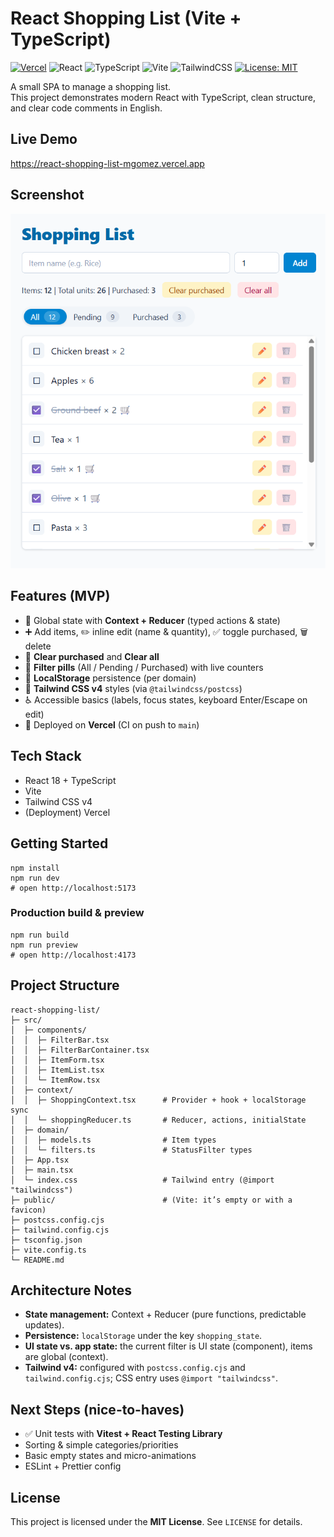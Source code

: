 # React Shopping List (Vite + TypeScript)
[![Vercel](https://img.shields.io/badge/Deploy-Vercel-black)](https://react-shopping-list-mgomez.vercel.app)
![React](https://img.shields.io/badge/React-18-61DAFB)
![TypeScript](https://img.shields.io/badge/TypeScript-5-3178C6)
![Vite](https://img.shields.io/badge/Vite-7-646CFF)
![TailwindCSS](https://img.shields.io/badge/TailwindCSS-4-38B2AC)
[![License: MIT](https://img.shields.io/badge/License-MIT-yellow.svg)](LICENSE)

A small SPA to manage a shopping list.  
This project demonstrates modern React with TypeScript, clean structure, and clear code comments in English.

## Live Demo
https://react-shopping-list-mgomez.vercel.app

## Screenshot
<p align="center">
  <img src="docs/screenshot.png" width="900" alt="Shopping List app screenshot" />
</p>

## Features (MVP)
- 🧠 Global state with **Context + Reducer** (typed actions & state)
- ➕ Add items, ✏️ inline edit (name & quantity), ✅ toggle purchased, 🗑️ delete
- 🧹 **Clear purchased** and **Clear all**
- 🔎 **Filter pills** (All / Pending / Purchased) with live counters
- 💾 **LocalStorage** persistence (per domain)
- 🎨 **Tailwind CSS v4** styles (via `@tailwindcss/postcss`)
- ♿ Accessible basics (labels, focus states, keyboard Enter/Escape on edit)
- 🚀 Deployed on **Vercel** (CI on push to `main`)

## Tech Stack
- React 18 + TypeScript
- Vite
- Tailwind CSS v4
- (Deployment) Vercel

## Getting Started

    npm install
    npm run dev
    # open http://localhost:5173

### Production build & preview

    npm run build
    npm run preview
    # open http://localhost:4173

## Project Structure
    react-shopping-list/
    ├─ src/
    │  ├─ components/
    │  │  ├─ FilterBar.tsx
    │  │  ├─ FilterBarContainer.tsx
    │  │  ├─ ItemForm.tsx
    │  │  ├─ ItemList.tsx
    │  │  └─ ItemRow.tsx
    │  ├─ context/
    │  │  ├─ ShoppingContext.tsx      # Provider + hook + localStorage sync
    │  │  └─ shoppingReducer.ts       # Reducer, actions, initialState
    │  ├─ domain/
    │  │  ├─ models.ts                # Item types
    │  │  └─ filters.ts               # StatusFilter types
    │  ├─ App.tsx
    │  ├─ main.tsx
    │  └─ index.css                   # Tailwind entry (@import "tailwindcss")
    ├─ public/                        # (Vite: it’s empty or with a favicon)
    ├─ postcss.config.cjs
    ├─ tailwind.config.cjs
    ├─ tsconfig.json
    ├─ vite.config.ts
    └─ README.md


## Architecture Notes
- **State management:** Context + Reducer (pure functions, predictable updates).
- **Persistence:** `localStorage` under the key `shopping_state`.
- **UI state vs. app state:** the current filter is UI state (component), items are global (context).
- **Tailwind v4:** configured with `postcss.config.cjs` and `tailwind.config.cjs`; CSS entry uses `@import "tailwindcss"`.

## Next Steps (nice-to-haves)
- ✅ Unit tests with **Vitest + React Testing Library**
- Sorting & simple categories/priorities
- Basic empty states and micro-animations
- ESLint + Prettier config

## License
This project is licensed under the **MIT License**. See `LICENSE` for details.
